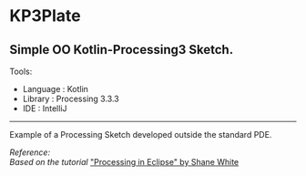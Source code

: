 # KP3Plate
## Simple OO Kotlin-Processing3 Sketch.



Tools:
- Language  : Kotlin
- Library   : Processing 3.3.3
- IDE       : IntelliJ


---

Example of a Processing Sketch developed outside the standard PDE.

_Reference:_  
_Based on the tutorial_ ["Processing in Eclipse" by Shane White](https://processing.org/tutorials/eclipse)


